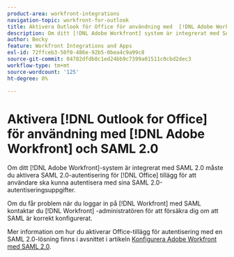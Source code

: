 ```yaml
---
product-area: workfront-integrations
navigation-topic: workfront-for-outlook
title: Aktivera Outlook för Office för användning med  [!DNL Adobe Workfront]  och SAML 2.0
description: Om ditt [!DNL Adobe Workfront] system är integrerat med SAML 2.0 måste du aktivera SAML 2.0-autentisering för Office-tillägg för att användare ska kunna autentisera med sina SAML 2.0-autentiseringsuppgifter.
author: Becky
feature: Workfront Integrations and Apps
exl-id: 72ffceb3-50f0-486e-92b5-0bea4c9a99c8
source-git-commit: 04782dfdb8c1ed24bb9c7399a01511c0cbd2dec3
workflow-type: tm+mt
source-wordcount: '125'
ht-degree: 0%

---
```


# Aktivera [!DNL Outlook for Office] för användning med [!DNL Adobe Workfront] och SAML 2.0

Om ditt [!DNL Adobe Workfront]-system är integrerat med SAML 2.0 måste du aktivera SAML 2.0-autentisering för [!DNL Office] tillägg för att användare ska kunna autentisera med sina SAML 2.0-autentiseringsuppgifter.

Om du får problem när du loggar in på [!DNL Workfront] med SAML kontaktar du [!DNL Workfront] -administratören för att försäkra dig om att SAML är korrekt konfigurerat.

Mer information om hur du aktiverar Office-tillägg för autentisering med en SAML 2.0-lösning finns i avsnittet i artikeln [Konfigurera Adobe Workfront med SAML 2.0](../../administration-and-setup/add-users/single-sign-on/configure-workfront-saml-2.md).
